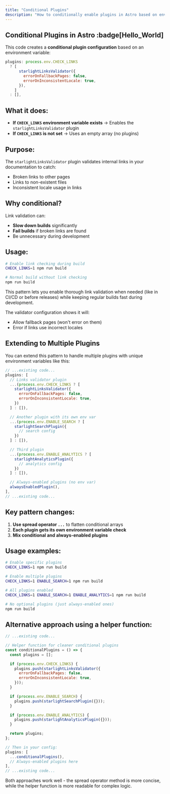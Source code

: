 ```yaml
---
title: "Conditional Plugins"
description: "How to conditionally enable plugins in Astro based on environment variables."
---
```


## Conditional Plugins in Astro :badge[Hello_World]

This code creates a **conditional plugin configuration** based on an environment variable:

```javascript
plugins: process.env.CHECK_LINKS
  ? [
      starlightLinksValidator({
        errorOnFallbackPages: false,
        errorOnInconsistentLocale: true,
      }),
    ]
  : [],
```

## What it does:

- **If `CHECK_LINKS` environment variable exists** → Enables the `starlightLinksValidator` plugin
- **If `CHECK_LINKS` is not set** → Uses an empty array (no plugins)

## Purpose:

The `starlightLinksValidator` plugin validates internal links in your documentation to catch:
- Broken links to other pages
- Links to non-existent files
- Inconsistent locale usage in links

## Why conditional?

Link validation can:
- **Slow down builds** significantly
- **Fail builds** if broken links are found
- Be unnecessary during development

## Usage:

```bash
# Enable link checking during build
CHECK_LINKS=1 npm run build

# Normal build without link checking
npm run build
```

This pattern lets you enable thorough link validation when needed (like in CI/CD or before releases) while keeping regular builds fast during development.

The validator configuration shows it will:
- Allow fallback pages (won't error on them)
- Error if links use incorrect locales

## Extending to Multiple Plugins

You can extend this pattern to handle multiple plugins with unique environment variables like this:

````javascript
// ...existing code...
plugins: [
  // Links validator plugin
  ...(process.env.CHECK_LINKS ? [
    starlightLinksValidator({
      errorOnFallbackPages: false,
      errorOnInconsistentLocale: true,
    })
  ] : []),

  // Another plugin with its own env var
  ...(process.env.ENABLE_SEARCH ? [
    starlightSearchPlugin({
      // search config
    })
  ] : []),

  // Third plugin
  ...(process.env.ENABLE_ANALYTICS ? [
    starlightAnalyticsPlugin({
      // analytics config
    })
  ] : []),

  // Always-enabled plugins (no env var)
  alwaysEnabledPlugin(),
],
// ...existing code...
````

## Key pattern changes:

1. **Use spread operator `...`** to flatten conditional arrays
2. **Each plugin gets its own environment variable check**
3. **Mix conditional and always-enabled plugins**

## Usage examples:

```bash
# Enable specific plugins
CHECK_LINKS=1 npm run build

# Enable multiple plugins
CHECK_LINKS=1 ENABLE_SEARCH=1 npm run build

# All plugins enabled
CHECK_LINKS=1 ENABLE_SEARCH=1 ENABLE_ANALYTICS=1 npm run build

# No optional plugins (just always-enabled ones)
npm run build
```

## Alternative approach using a helper function:

````javascript
// ...existing code...

// Helper function for cleaner conditional plugins
const conditionalPlugins = () => {
  const plugins = [];

  if (process.env.CHECK_LINKS) {
    plugins.push(starlightLinksValidator({
      errorOnFallbackPages: false,
      errorOnInconsistentLocale: true,
    }));
  }

  if (process.env.ENABLE_SEARCH) {
    plugins.push(starlightSearchPlugin({}));
  }

  if (process.env.ENABLE_ANALYTICS) {
    plugins.push(starlightAnalyticsPlugin({}));
  }

  return plugins;
};

// Then in your config:
plugins: [
  ...conditionalPlugins(),
  // Always-enabled plugins here
],
// ...existing code...
````

Both approaches work well - the spread operator method is more concise, while the helper function is more readable for complex logic.
